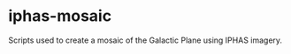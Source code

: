 iphas-mosaic
============

Scripts used to create a mosaic of the Galactic Plane using IPHAS imagery.